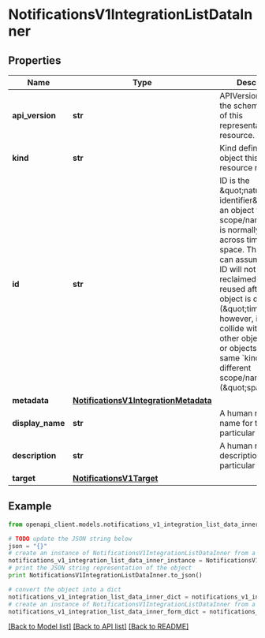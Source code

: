 # NotificationsV1IntegrationListDataInner


## Properties
Name | Type | Description | Notes
------------ | ------------- | ------------- | -------------
**api_version** | **str** | APIVersion defines the schema version of this representation of a resource. | [optional] [readonly] 
**kind** | **str** | Kind defines the object this REST resource represents. | [optional] [readonly] 
**id** | **str** | ID is the \&quot;natural identifier\&quot; for an object within its scope/namespace; it is normally unique across time but not space. That is, you can assume that the ID will not be reclaimed and reused after an object is deleted (\&quot;time\&quot;); however, it may collide with IDs for other object &#x60;kinds&#x60; or objects of the same &#x60;kind&#x60; within a different scope/namespace (\&quot;space\&quot;). | [readonly] 
**metadata** | [**NotificationsV1IntegrationMetadata**](NotificationsV1IntegrationMetadata.md) |  | 
**display_name** | **str** | A human readable name for the particular integration  | 
**description** | **str** | A human readable description for the particular integration  | [optional] 
**target** | [**NotificationsV1Target**](NotificationsV1Target.md) |  | 

## Example

```python
from openapi_client.models.notifications_v1_integration_list_data_inner import NotificationsV1IntegrationListDataInner

# TODO update the JSON string below
json = "{}"
# create an instance of NotificationsV1IntegrationListDataInner from a JSON string
notifications_v1_integration_list_data_inner_instance = NotificationsV1IntegrationListDataInner.from_json(json)
# print the JSON string representation of the object
print NotificationsV1IntegrationListDataInner.to_json()

# convert the object into a dict
notifications_v1_integration_list_data_inner_dict = notifications_v1_integration_list_data_inner_instance.to_dict()
# create an instance of NotificationsV1IntegrationListDataInner from a dict
notifications_v1_integration_list_data_inner_form_dict = notifications_v1_integration_list_data_inner.from_dict(notifications_v1_integration_list_data_inner_dict)
```
[[Back to Model list]](../ccloud/README.md#documentation-for-models) [[Back to API list]](../ccloud/README.md#documentation-for-api-endpoints) [[Back to README]](../ccloud/README.md)


